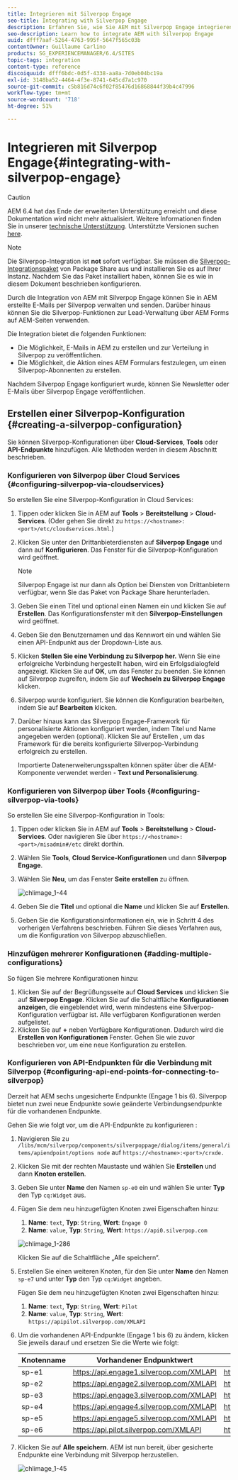 ```yaml
---
title: Integrieren mit Silverpop Engage
seo-title: Integrating with Silverpop Engage
description: Erfahren Sie, wie Sie AEM mit Silverpop Engage integrieren.
seo-description: Learn how to integrate AEM with Silverpop Engage
uuid: dfff7aaf-5264-4763-995f-5647f565c03b
contentOwner: Guillaume Carlino
products: SG_EXPERIENCEMANAGER/6.4/SITES
topic-tags: integration
content-type: reference
discoiquuid: dfff6bdc-0d5f-4338-aa8a-7d0eb04bc19a
exl-id: 3148ba52-4464-4f3e-8741-645cd7a1c970
source-git-commit: c5b816d74c6f02f85476d16868844f39b4c47996
workflow-type: tm+mt
source-wordcount: '718'
ht-degree: 51%

---
```


# Integrieren mit Silverpop Engage{#integrating-with-silverpop-engage}

>[!CAUTION]
>
>AEM 6.4 hat das Ende der erweiterten Unterstützung erreicht und diese Dokumentation wird nicht mehr aktualisiert. Weitere Informationen finden Sie in unserer [technische Unterstützung](https://helpx.adobe.com/de/support/programs/eol-matrix.html). Unterstützte Versionen suchen [here](https://experienceleague.adobe.com/docs/?lang=de).

>[!NOTE]
>
>Die Silverpop-Integration ist **not** sofort verfügbar. Sie müssen die [Silverpop-Integrationspaket](https://www.adobeaemcloud.com/content/marketplace/marketplaceProxy.html?packagePath=/content/companies/public/adobe/packages/aem620/product/cq-mcm-integrations-silverpop-content) von Package Share aus und installieren Sie es auf Ihrer Instanz. Nachdem Sie das Paket installiert haben, können Sie es wie in diesem Dokument beschrieben konfigurieren.

Durch die Integration von AEM mit Silverpop Engage können Sie in AEM erstellte E-Mails per Silverpop verwalten und senden. Darüber hinaus können Sie die Silverpop-Funktionen zur Lead-Verwaltung über AEM Forms auf AEM-Seiten verwenden.

Die Integration bietet die folgenden Funktionen:

* Die Möglichkeit, E-Mails in AEM zu erstellen und zur Verteilung in Silverpop zu veröffentlichen.
* Die Möglichkeit, die Aktion eines AEM Formulars festzulegen, um einen Silverpop-Abonnenten zu erstellen.

Nachdem Silverpop Engage konfiguriert wurde, können Sie Newsletter oder E-Mails über Silverpop Engage veröffentlichen.

## Erstellen einer Silverpop-Konfiguration {#creating-a-silverpop-configuration}

Sie können Silverpop-Konfigurationen über **Cloud-Services**, **Tools** oder **API-Endpunkte** hinzufügen. Alle Methoden werden in diesem Abschnitt beschrieben.

### Konfigurieren von Silverpop über Cloud Services {#configuring-silverpop-via-cloudservices}

So erstellen Sie eine Silverpop-Konfiguration in Cloud Services:

1. Tippen oder klicken Sie in AEM auf **Tools** > **Bereitstellung** > **Cloud-Services**. (Oder gehen Sie direkt zu `https://<hostname>:<port>/etc/cloudservices.html`.)
1. Klicken Sie unter den Drittanbieterdiensten auf **Silverpop Engage** und dann auf **Konfigurieren**. Das Fenster für die Silverpop-Konfiguration wird geöffnet.

   >[!NOTE]
   >
   >Silverpop Engage ist nur dann als Option bei Diensten von Drittanbietern verfügbar, wenn Sie das Paket von Package Share herunterladen.

1. Geben Sie einen Titel und optional einen Namen ein und klicken Sie auf **Erstellen**. Das Konfigurationsfenster mit den **Silverpop-Einstellungen** wird geöffnet.
1. Geben Sie den Benutzernamen und das Kennwort ein und wählen Sie einen API-Endpunkt aus der Dropdown-Liste aus.
1. Klicken **Stellen Sie eine Verbindung zu Silverpop her.** Wenn Sie eine erfolgreiche Verbindung hergestellt haben, wird ein Erfolgsdialogfeld angezeigt. Klicken Sie auf **OK**, um das Fenster zu beenden. Sie können auf Silverpop zugreifen, indem Sie auf **Wechseln zu Silverpop Engage** klicken.
1. Silverpop wurde konfiguriert. Sie können die Konfiguration bearbeiten, indem Sie auf **Bearbeiten** klicken.
1. Darüber hinaus kann das Silverpop Engage-Framework für personalisierte Aktionen konfiguriert werden, indem Titel und Name angegeben werden (optional). Klicken Sie auf Erstellen , um das Framework für die bereits konfigurierte Silverpop-Verbindung erfolgreich zu erstellen.

   Importierte Datenerweiterungsspalten können später über die AEM-Komponente verwendet werden - **Text und Personalisierung**.

### Konfigurieren von Silverpop über Tools {#configuring-silverpop-via-tools}

So erstellen Sie eine Silverpop-Konfiguration in Tools:

1. Tippen oder klicken Sie in AEM auf **Tools** > **Bereitstellung** > **Cloud-Services**. Oder navigieren Sie über `https://<hostname>:<port>/misadmin#/etc` direkt dorthin.
1. Wählen Sie **Tools**, **Cloud Service-Konfigurationen** und dann **Silverpop Engage**.
1. Wählen Sie **Neu**, um das Fenster **Seite erstellen** zu öffnen.

   ![chlimage_1-44](assets/chlimage_1-44.jpeg)

1. Geben Sie die **Titel** und optional die **Name** und klicken Sie auf **Erstellen**.
1. Geben Sie die Konfigurationsinformationen ein, wie in Schritt 4 des vorherigen Verfahrens beschrieben. Führen Sie dieses Verfahren aus, um die Konfiguration von Silverpop abzuschließen.

### Hinzufügen mehrerer Konfigurationen {#adding-multiple-configurations}

So fügen Sie mehrere Konfigurationen hinzu:

1. Klicken Sie auf der Begrüßungsseite auf **Cloud Services** und klicken Sie auf **Silverpop Engage**. Klicken Sie auf die Schaltfläche **Konfigurationen anzeigen**, die eingeblendet wird, wenn mindestens eine Silverpop-Konfiguration verfügbar ist. Alle verfügbaren Konfigurationen werden aufgelistet.
1. Klicken Sie auf **+** neben Verfügbare Konfigurationen. Dadurch wird die **Erstellen von Konfigurationen** Fenster. Gehen Sie wie zuvor beschrieben vor, um eine neue Konfiguration zu erstellen.

### Konfigurieren von API-Endpunkten für die Verbindung mit Silverpop {#configuring-api-end-points-for-connecting-to-silverpop}

Derzeit hat AEM sechs ungesicherte Endpunkte (Engage 1 bis 6). Silverpop bietet nun zwei neue Endpunkte sowie geänderte Verbindungsendpunkte für die vorhandenen Endpunkte.

Gehen Sie wie folgt vor, um die API-Endpunkte zu konfigurieren :

1. Navigieren Sie zu `/libs/mcm/silverpop/components/silverpoppage/dialog/items/general/items/apiendpoint/options node` auf `https://<hostname>:<port>/crxde.`
1. Klicken Sie mit der rechten Maustaste und wählen Sie **Erstellen** und dann **Knoten erstellen**.
1. Geben Sie unter **Name** den Namen `sp-e0` ein und wählen Sie unter **Typ** den Typ `cq:Widget` aus.
1. Fügen Sie dem neu hinzugefügten Knoten zwei Eigenschaften hinzu:

   1. **Name**: `text`, **Typ**: `String`, **Wert**: `Engage 0`
   1. **Name**: `value`, **Typ**: `String`, **Wert**: `https://api0.silverpop.com`

   ![chlimage_1-286](assets/chlimage_1-286.png)

   Klicken Sie auf die Schaltfläche „Alle speichern“.

1. Erstellen Sie einen weiteren Knoten, für den Sie unter **Name** den Namen `sp-e7` und unter **Typ** den Typ `cq:Widget` angeben.

   Fügen Sie dem neu hinzugefügten Knoten zwei Eigenschaften hinzu:

   1. **Name**: `text`, **Typ**: `String`, **Wert**: `Pilot`
   1. **Name**: `value`, **Typ**: `String`, **Wert**: `https://apipilot.silverpop.com/XMLAPI`

1. Um die vorhandenen API-Endpunkte (Engage 1 bis 6) zu ändern, klicken Sie jeweils darauf und ersetzen Sie die Werte wie folgt:

   | **Knotenname** | **Vorhandener Endpunktwert** | **Neuer Endpunktwert** |
   |---|---|---|
   | sp-e1 | https://api.engage1.silverpop.com/XMLAPI | https://api1.silverpop.com |
   | sp-e2 | https://api.engage2.silverpop.com/XMLAPI | https://api2.silverpop.com |
   | sp-e3 | https://api.engage3.silverpop.com/XMLAPI | https://api3.silverpop.com |
   | sp-e4 | https://api.engage4.silverpop.com/XMLAPI | https://api4.silverpop.com |
   | sp-e5 | https://api.engage5.silverpop.com/XMLAPI | https://api5.silverpop.com |
   | sp-e6 | https://api.pilot.silverpop.com/XMLAPI | https://api6.silverpop.com |

1. Klicken Sie auf **Alle speichern**. AEM ist nun bereit, über gesicherte Endpunkte eine Verbindung mit Silverpop herzustellen.

   ![chlimage_1-45](assets/chlimage_1-45.jpeg)
